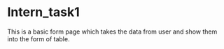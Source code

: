 # Intern_task1
This is a basic form page which takes the data from user and show them into the form of table.
